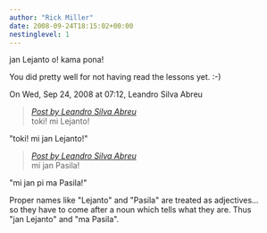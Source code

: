 ```yaml
---
author: "Rick Miller"
date: 2008-09-24T18:15:02+00:00
nestinglevel: 1
---
```

jan Lejanto o! kama pona!  
  
You did pretty well for not having read the lessons yet. :-)  
  
On Wed, Sep 24, 2008 at 07:12, Leandro Silva Abreu  

> [_Post by Leandro Silva Abreu_](/prxZlnzQ/toki-mi-lejanto#post1)  
> toki! mi Lejanto!  
> 

"toki! mi jan Lejanto!"  

> [_Post by Leandro Silva Abreu_](/prxZlnzQ/toki-mi-lejanto#post1)  
> mi jan Pasila!  
> 

"mi jan pi ma Pasila!"  
  
Proper names like "Lejanto" and "Pasila" are treated as adjectives...  
so they have to come after a noun which tells what they are. Thus  
"jan Lejanto" and "ma Pasila".